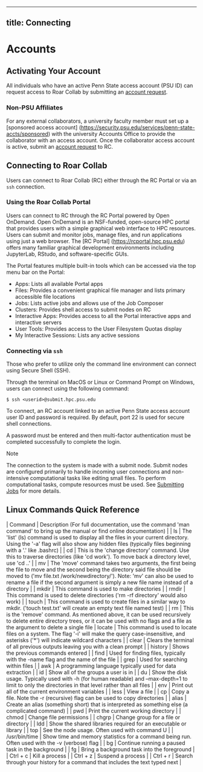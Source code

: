 
---
title: Connecting
---

# Accounts

## Activating Your Account

All individuals who have an active Penn State access account (PSU ID) can request access to Roar Collab 
by submitting an [account request](https://www.icds.psu.edu/computing-services/account-setup). 


### Non-PSU Affiliates

For any external collaborators, a university faculty member must set up a [sponsored access account]
(https://security.psu.edu/services/penn-state-accts/sponsored) with the university Accounts Office to 
provide the collaborator with an access account. Once the collaborator access account is active, submit 
an [account request](https://www.icds.psu.edu/computing-services/account-setup) to RC.


## Connecting to Roar Collab

Users can connect to Roar Collab (RC) either through the RC Portal or via an `ssh` connection.


### Using the Roar Collab Portal

Users can connect to RC through the RC Portal powered by Open OnDemand. Open OnDemand is an NSF-funded, 
open-source HPC portal that provides users with a simple graphical web interface to HPC resources. Users 
can submit and monitor jobs, manage files, and run applications using just a web browser. The [RC Portal]
(https://rcportal.hpc.psu.edu) offers many familiar graphical development environments including JupyterLab,
RStudo, and software-specific GUIs.

The Portal features multiple built-in tools which can be accessed via the top menu bar on the Portal:

 - Apps: Lists all available Portal apps
 - Files: Provides a convenient graphical file manager and lists primary accessible file locations
 - Jobs: Lists active jobs and allows use of the Job Composer
 - Clusters: Provides shell access to submit nodes on RC
 - Interactive Apps: Provides access to all the Portal interactive apps and interactive servers
 - User Tools: Provides access to the User Filesystem Quotas display
 - My Interactive Sessions: Lists any active sessions


### Connecting via `ssh`

Those who prefer to utilize only the command line environment can connect using Secure Shell (SSH). 

Through the terminal on MacOS or Linux or Command Prompt on Windows, users can connect using the following
command:

```
$ ssh <userid>@submit.hpc.psu.edu
```
To connect, an RC account linked to an active Penn State access account user ID and password is required. By 
default, port 22 is used for secure shell connections.

A password must be entered and then multi-factor authentication must be completed successfully to complete the login.

> [!NOTE]
> The connection to the system is made with a submit node. Submit nodes are configured primarily to handle incoming 
> user connections and non-intensive computational tasks like editing small files. To perform computational tasks, 
> compute resources must be used. See [Submitting Jobs](03_SubmittingJobs.md) for more details.


[//]: <> (#### X11 Forwarding)




## Linux Commands Quick Reference

| Command | Description (For full documentation, use the command 'man command' to bring up the manual or find online documentation) |
| ls | The 'list' (ls) command is used to display all the files in your current directory. Using the '-a' flag will also show any hidden files (typically files beginning with a '.' like .bashrc) |
| cd | This is the 'change directory' command. Use this to traverse directories (like 'cd work'). To move back a directory level, use 'cd ..' |
| mv | The 'move' command takes two arguments, the first being the file to move and the second being the directory said file should be moved to ('mv file.txt /work/newdirectory/'). Note: 'mv' can also be used to rename a file if the second argument is simply a new file name instead of a directory |
| mkdir | This command is used to make directories |
| rmdir | This command is used to delete directories ('rm -rf directory' would also work) |
| touch | This command is used to create files in a similar way to mkdir. ('touch test.txt' will create an empty text file named test) |
| rm | This is the 'remove' command. As mentioned above, it can be used recursively to delete entire directory trees, or it can be used with no flags and a file as the argument to delete a single file |
locate | This command is used to locate files on a system. The flag '-i' will make the query case-insensitive, and asterisks ('*') will indicate wildcard characters |
| clear | Clears the terminal of all previous outputs leaving you with a clean prompt |
| history | Shows the previous commands entered |
| find | Used for finding files, typically with the -name flag and the name of the file |
| grep | Used for searching within files |
| awk | A programming language typically used for data extraction |
| id | Show all of the groups a user is in |
| du | Show the disk usage. Typically used with -h (for human readable) and –max-depth=1 to limit to only the directories in that level rather than all files |
| env | Print out all of the current environment variables |
| less | View a file |
| cp | Copy a file. Note the -r (recursive) flag can be used to copy directories |
| alias | Create an alias (something short) that is interpreted as something else (a complicated command) |
| pwd | Print the current working directory |
| chmod | Change file permissions |
| chgrp | Change group for a file or directory |
| ldd | Show the shared libraries required for an executable or library |
| top | See the node usage. Often used with command U |
| /usr/bin/time | Show time and memory statistics for a command being run. Often used with the -v (verbose) flag |
| bg | Continue running a paused task in the background |
| fg | Bring a background task into the foreground |
| Ctrl + c | Kill a process |
| Ctrl + z | Suspend a process |
| Ctrl + r | Search through your history for a command that includes the text typed next |

